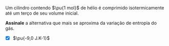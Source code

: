 Um cilindro contendo $\pu{1 mol}$ de hélio é comprimido isotermicamente até um terço de seu volume inicial.

**Assinale** a alternativa que mais se aproxima da variação de entropia do gás.

- [x] $\pu{-9,0 J.K-1}$
